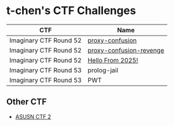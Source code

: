 # t-chen's CTF Challenges

|CTF|Name|
|---|---|
|Imaginary CTF Round 52|[proxy-confusion](/Imaginary%20CTF%20Round%2052/proxy-confusion)|
|Imaginary CTF Round 52|[proxy-confusion-revenge](/Imaginary%20CTF%20Round%2052/proxy-confusion-revenge)|
|Imaginary CTF Round 52|[Hello From 2025!](/Imaginary%20CTF%20Round%2052/Hello%20From%202025)|
|Imaginary CTF Round 53|prolog-jail|
|Imaginary CTF Round 53|PWT|

## Other CTF

* [ASUSN CTF 2](https://github.com/souring001/ASUSN-CTF-2)
